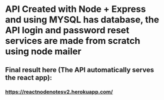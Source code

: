 # API Created with Node + Express and using MYSQL has database, the API login and password reset services are made from scratch using node mailer


## Final result here (The API automatically serves the react app):

### https://reactnodenotesv2.herokuapp.com/
